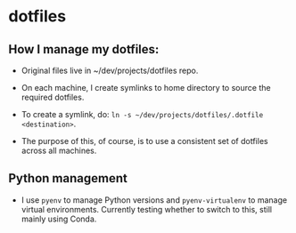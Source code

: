 # dotfiles

## How I manage my dotfiles:

- Original files live in ~/dev/projects/dotfiles repo.

- On each machine, I create symlinks to home directory to source the required dotfiles.

- To create a symlink, do: `ln -s ~/dev/projects/dotfiles/.dotfile
    <destination>`.

- The purpose of this, of course, is to use a consistent set of dotfiles across all machines.


## Python management

- I use `pyenv` to manage Python versions and `pyenv-virtualenv` to manage
  virtual environments. Currently testing whether to switch to this, still
  mainly using Conda.


